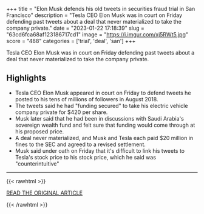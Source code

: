 +++
title = "Elon Musk defends his old tweets in securities fraud trial in San Francisco"
description = "Tesla CEO Elon Musk was in court on Friday defending past tweets about a deal that never materialized to take the company private."
date = "2023-01-22 17:18:39"
slug = "63cd6fca68af123186717cd1"
image = "https://i.imgur.com/xj5RWt5.jpg"
score = "488"
categories = ['trial', 'deal', 'san']
+++

Tesla CEO Elon Musk was in court on Friday defending past tweets about a deal that never materialized to take the company private.

## Highlights

- Tesla CEO Elon Musk appeared in court on Friday to defend tweets he posted to his tens of millions of followers in August 2018.
- The tweets said he had "funding secured" to take his electric vehicle company private for $420 per share.
- Musk later said that he had been in discussions with Saudi Arabia's sovereign wealth fund and felt sure that funding would come through at his proposed price.
- A deal never materialized, and Musk and Tesla each paid $20 million in fines to the SEC and agreed to a revised settlement.
- Musk said under oath on Friday that it's difficult to link his tweets to Tesla's stock price to his stock price, which he said was "counterintuitive"

---

{{< rawhtml >}}
  <p class="article-category">
    <a target="_blank" href="https://www.cnbc.com/2023/01/20/elon-musk-defends-tweets-in-securities-fraud-trial-in-san-francisco.html">READ THE ORIGINAL ARTICLE</a>
  </p>
{{< /rawhtml >}}
